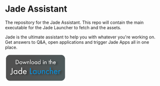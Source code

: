 # Jade Assistant
The repository for the Jade Assistant. This repo will contain the main executable for the Jade Launcher to fetch and the assets.

Jade is the ultimate assistant to help you with whatever you're working on. Get answers to Q&A, open applications and trigger Jade Apps all in one place.

<a href="https://nfoert.pythonanywhere.com/jadesite/jadelauncher"><img src="launcher.png" width="200"></a>
